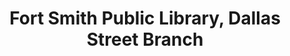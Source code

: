 ---
layout: repo
title: "Fort Smith Public Library, Dallas Street Branch"
id: 1226
permalink: repos/1226/
---
